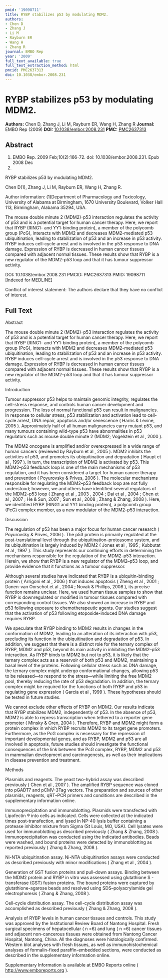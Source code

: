 ```yaml
---
pmid: '19098711'
title: RYBP stabilizes p53 by modulating MDM2.
authors:
- Chen D
- Zhang J
- Li M
- Rayburn ER
- Wang H
- Zhang R
journal: EMBO Rep
year: '2009'
full_text_available: true
full_text_extraction_method: html
pmcid: PMC2637313
doi: 10.1038/embor.2008.231
---
```


# RYBP stabilizes p53 by modulating MDM2.
**Authors:** Chen D, Zhang J, Li M, Rayburn ER, Wang H, Zhang R
**Journal:** EMBO Rep (2009)
**DOI:** [10.1038/embor.2008.231](https://doi.org/10.1038/embor.2008.231)
**PMC:** [PMC2637313](https://www.ncbi.nlm.nih.gov/pmc/articles/PMC2637313/)

## Abstract

1. EMBO Rep. 2009 Feb;10(2):166-72. doi: 10.1038/embor.2008.231. Epub 2008 Dec
19.

RYBP stabilizes p53 by modulating MDM2.

Chen D(1), Zhang J, Li M, Rayburn ER, Wang H, Zhang R.

Author information:
(1)Department of Pharmacology and Toxicology, University of Alabama at 
Birmingham, 1670 University Boulevard, Volker Hall 113, Birmingham, Alabama 
35294, USA.

The mouse double minute 2 (MDM2)-p53 interaction regulates the activity of p53 
and is a potential target for human cancer therapy. Here, we report that RYBP 
(RING1- and YY1-binding protein), a member of the polycomb group (PcG), 
interacts with MDM2 and decreases MDM2-mediated p53 ubiquitination, leading to 
stabilization of p53 and an increase in p53 activity. RYBP induces cell-cycle 
arrest and is involved in the p53 response to DNA damage. Expression of RYBP is 
decreased in human cancer tissues compared with adjacent normal tissues. These 
results show that RYBP is a new regulator of the MDM2-p53 loop and that it has 
tumour suppressor activity.

DOI: 10.1038/embor.2008.231
PMCID: PMC2637313
PMID: 19098711 [Indexed for MEDLINE]

Conflict of interest statement: The authors declare that they have no conflict 
of interest.

## Full Text

Abstract

The mouse double minute 2 (MDM2)–p53 interaction regulates the activity of p53 and is a potential target for human cancer therapy. Here, we report that RYBP (RING1- and YY1-binding protein), a member of the polycomb group (PcG), interacts with MDM2 and decreases MDM2-mediated p53 ubiquitination, leading to stabilization of p53 and an increase in p53 activity. RYBP induces cell-cycle arrest and is involved in the p53 response to DNA damage. Expression of RYBP is decreased in human cancer tissues compared with adjacent normal tissues. These results show that RYBP is a new regulator of the MDM2–p53 loop and that it has tumour suppressor activity.

Introduction

Tumour suppressor p53 helps to maintain genomic integrity, regulates the cell-stress response, and controls human cancer development and progression. The loss of normal functional p53 can result in malignancies. In response to cellular stress, p53 stabilization and activation lead to cell-cycle arrest, DNA repair, apoptosis and/or senescence ( Harris & Levine, 2005 ). Approximately half of all human malignancies carry mutant p53, and many tumours containing wild-type p53 have abnormalities in p53 regulators such as mouse double minute 2 (MDM2; Vogelstein et al , 2000 ).

The MDM2 oncogene is amplified and/or overexpressed in a wide range of human cancers (reviewed by Rayburn et al , 2005 ). MDM2 inhibits the activities of p53, and promotes its ubiquitination and degradation ( Haupt et al , 1997 ). In turn, the transcription of MDM2 is activated by p53. This MDM2–p53 feedback loop is one of the main mechanisms of p53 regulation, and it has been considered a target for human cancer therapy and prevention ( Poyurovsky & Prives, 2006 ). The molecular mechanisms responsible for regulating the MDM2–p53 feedback loop are not fully understood; however, we and others have identified several regulators of the MDM2–p53 loop ( Zhang et al , 2003 , 2004 ; Dai et al , 2004 ; Chen et al , 2007 ; He & Sun, 2007 ; Sun et al , 2008 ; Zhang & Zhang, 2008 ). Here, we identified RYBP (RING1 and YY1 binding protein), a polycomb group (PcG) complex member, as a new modulator of the MDM2–p53 interaction.

Discussion

The regulation of p53 has been a major focus for human cancer research ( Poyurovsky & Prives, 2006 ). The p53 protein is primarily regulated at the post-translational level through the ubiquitination–proteasome system, and its ubiquitination is largely induced by MDM2 ( Jones et al , 1995 ; Kubbutat et al , 1997 ). This study represents our continuing efforts in determining the mechanisms responsible for the regulation of the MDM2–p53 interaction. Herein, we show that RYBP is a new regulator of the MDM2–p53 loop, and provide evidence that it functions as a tumour suppressor.

Although several studies have indicated that RYBP is a ubiquitin-binding protein ( Arrigoni et al , 2006 ) that induces apoptosis ( Zheng et al , 2001 ; Danen-van Oorschot et al , 2004 ; Novak & Phillips, 2008 ), its precise function remains unclear. Here, we used human tissue samples to show that RYBP is downregulated or modified in tumour tissues compared with corresponding control tissues. We also showed an increase in RYBP and p53 following exposure to chemotherapeutic agents. Our studies suggest that the activation of p53 following etoposide-induced DNA damage requires RYBP.

We speculate that RYBP binding to MDM2 results in changes in the conformation of MDM2, leading to an alteration of its interaction with p53, precluding its function in the ubiquitination and degradation of p53. In addition, we suggest that there is a distinct role for the ternary complex of RYBP, MDM2 and p53, beyond its main activity in inhibiting the MDM2–p53 interaction. As RYBP binds to MDM2 but not to p53, it is likely that the ternary complex acts as a reservoir of both p53 and MDM2, maintaining a basal level of the proteins. Following cellular stress such as DNA damage, the ternary complex might undergo conformational changes, allowing p53 to be released—to respond to the stress—while limiting the free MDM2 pool, thereby reducing the rate of p53 degradation. In addition, the ternary complex might be required for the functions of both RYBP and p53 in regulating gene expression ( García et al , 1999 ). These hypotheses should be tested in future studies.

We cannot exclude other effects of RYBP on MDM2. Our results indicate that RYBP stabilizes MDM2, independently of p53. In the absence of p53, MDM2 is able to repress transcription when tethered to a reporter gene promoter ( Minsky & Oren, 2004 ). Therefore, RYBP and MDM2 might form a protein complex in which RYBP recruits MDM2 to its target gene promoters. Furthermore, as the PcG complex is necessary for the repression of important developmental genes, and as RYBP, MDM2 and p53 are all involved in apoptosis, future studies should investigate the functional consequences of the link between the PcG complex, RYBP, MDM2 and p53 in mammalian development and carcinogenesis, as well as their implications in disease prevention and treatment.

Methods

Plasmids and reagents. The yeast two-hybrid assay was described previously ( Chen et al , 2007 ). The amplified RYBP sequence was cloned into pGADT7 and pCMV-3Tag vectors. The preparation and sources of other plasmids, reagents, qRT–PCR primers and conditions are described in the supplementary information online.

Immunoprecipitation and immunoblotting. Plasmids were transfected with Lipofectin ® into cells as indicated. Cells were collected at the indicated times post-transfection, and lysed in NP-40 lysis buffer containing a protease inhibitor mixture from Sigma (St Louis, MO, USA). Cell lysates were used for immunoblotting as described previously ( Zhang & Zhang, 2008 ). Immunoprecipitation was conducted using the indicated antibodies. Beads were washed, and bound proteins were detected by immunoblotting as reported previously ( Zhang & Zhang, 2008 ).

Ni-NTA ubiquitination assay. Ni-NTA ubiquitination assays were conducted as described previously with minor modifications ( Zhang et al , 2004 ).

Generation of GST fusion proteins and pull-down assays. Binding between the MDM2 protein and RYBP in vitro was assessed using glutathione S -transferase (GST) fusion proteins. The bound proteins were captured by glutathione-agarose beads and resolved using SDS–polyacrylamide gel electrophoresis ( Zhang & Zhang, 2008 ).

Cell-cycle distribution assay. The cell-cycle distribution assay was accomplished as described previously ( Zhang & Zhang, 2008 ).

Analysis of RYBP levels in human cancer tissues and controls. This study was approved by the Institutional Review Board of Nantong Hospital. Fresh surgical specimens of hepatocellular ( n =6) and lung ( n =6) cancer tissues and adjacent non-cancerous tissues were obtained from Nantong Cancer Hospital, Nantong, China. All the diagnoses were histologically confirmed. Western blot analyses with fresh tissues, as well as immunohistochemical analyses of formalin-fixed paraffin-embedded sections, were conducted as described in the supplementary information online.

Supplementary Information is available at EMBO Reports online ( http://www.emboreports.org ).
